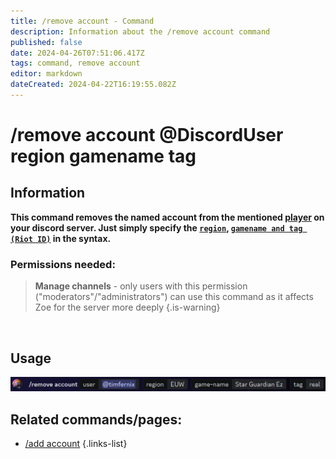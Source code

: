```yaml
---
title: /remove account - Command
description: Information about the /remove account command
published: false
date: 2024-04-26T07:51:06.417Z
tags: command, remove account
editor: markdown
dateCreated: 2024-04-22T16:19:55.082Z
---
```


# /remove account @DiscordUser region gamename tag
## Information
**This command removes the named account from the mentioned [player](/en/terms/player) on your discord server. Just simply specify the [`region`](/en/terms/region), [`gamename and tag (Riot ID)`](/en/terms/riotid) in the syntax.**
<br>

### Permissions needed:
>**Manage channels** - only users with this permission ("moderators"/"administrators") can use this command as it affects Zoe for the server more deeply {.is-warning}

<br>

## Usage
![](/en_/en_remove_account_riotid.png)
<br>

## Related commands/pages:

- [/add account](/en/commands/add/account/) 
{.links-list}